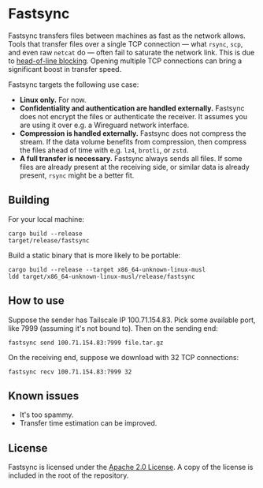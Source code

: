 # Fastsync

Fastsync transfers files between machines as fast as the network allows. Tools
that transfer files over a single TCP connection — what `rsync`, `scp`, and
even raw `netcat` do — often fail to saturate the network link. This is due to
[head-of-line blocking][tcp-hol]. Opening multiple TCP connections can bring
a significant boost in transfer speed.

Fastsync targets the following use case:

 * **Linux only.** For now.
 * **Confidentiality and authentication are handled externally.** Fastsync does
   not encrypt the files or authenticate the receiver. It assumes you are using
   it over e.g. a Wireguard network interface.
 * **Compression is handled externally.** Fastsync does not compress the stream.
   If the data volume benefits from compression, then compress the files ahead
   of time with e.g. `lz4`, `brotli`, or `zstd`.
 * **A full transfer is necessary.** Fastsync always sends all files. If some
   files are already present at the receiving side, or similar data is already
   present, `rsync` might be a better fit.

## Building

For your local machine:

    cargo build --release
    target/release/fastsync

Build a static binary that is more likely to be portable:

    cargo build --release --target x86_64-unknown-linux-musl
    ldd target/x86_64-unknown-linux-musl/release/fastsync

## How to use

Suppose the sender has Tailscale IP 100.71.154.83. Pick some available port,
like 7999 (assuming it's not bound to). Then on the sending end:

    fastsync send 100.71.154.83:7999 file.tar.gz

On the receiving end, suppose we download with 32 TCP connections:

    fastsync recv 100.71.154.83:7999 32

## Known issues

 * It's too spammy.
 * Transfer time estimation can be improved.

## License

Fastsync is licensed under the [Apache 2.0 License][apache2]. A copy of the
license is included in the root of the repository.

[apache2]: https://www.apache.org/licenses/LICENSE-2.0
[tcp-hol]: https://github.com/rmarx/holblocking-blogpost/blob/a128994e32c134c5af6eb30120e321806cd6a4a3/README.md#tcp-hol-blocking
